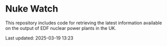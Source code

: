 # Nuke Watch

This repository includes code for retrieving the latest information available on the output of EDF nuclear power plants in the UK.

Last updated: 2025-03-19 13:23